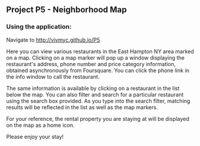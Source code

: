 ## Project P5 - Neighborhood Map

### Using the application:

Navigate to http://vivmyc.github.io/P5

Here you can view various restaurants in the East Hampton NY area marked on a map.
Clicking on a map marker will pop up a window displaying the restaurant's address,
phone number and price category information, obtained asynchronously from Foursquare.
You can click the phone link in the info window to call the restaurant.

The same information is available by clicking on a restaurant in the list below the map.
You can also filter and search for a particular restaurant using the search box provided.
As you type into the search filter, matching results will be reflected in the list as
well as the map markers.

For your reference, the rental property you are staying at will be displayed on the map
as a home icon.

Please enjoy your stay!
